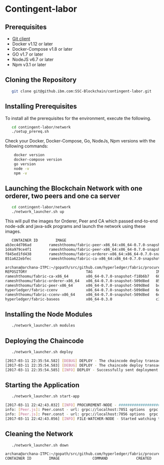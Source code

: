 # Contingent-labor
## Prerequisites
- <a href="https://git-scm.com/downloads" target="_blank">Git client</a>
- Docker v1.12 or later
- Docker-Compose v1.8 or later
- GO v1.7 or later
- NodeJS v6.7 or later
- Npm v3.1 or later

## Cloning the Repository
```bash
   git clone git@github.ibm.com:SSC-Blockchain/contingent-labor.git
```
## Installing Prerequisites
To install all the prerequisites for the environment, execute the following.
```bash
   cd contingent-labor/network
   ./setup_prereq.sh
```
Check your Docker, Docker-Compose, Go, NodeJs, Npm versions with the following commands:
```bash
    docker version
    docker-compose version
    go version
    node -v
    npm -v
```
## Launching the Blockchain Network with one orderer, two peers and one ca server
```bash
   cd contingent-labor/network
   ./network_launcher.sh up
```
This will pull the images for Orderer, Peer and CA which passed end-to-end node-sdk and java-sdk programs and launch the network using these images.

```bash
   CONTAINER ID        IMAGE                                                              COMMAND                  CREATED        STATUS                  PORTS                                            NAMES
ab3ec4d706ad        rameshthoomu/fabric-peer-x86_64:x86_64-0.7.0-snapshot-509d8ed      "peer node start -..."   2 seconds ago       Up Less than a second   0.0.0.0:7056->7051/tcp, 0.0.0.0:7058->7053/tcp   peer1
1d4a979ce4f1        rameshthoomu/fabric-peer-x86_64:x86_64-0.7.0-snapshot-509d8ed      "peer node start -..."   4 seconds ago       Up 2 seconds            0.0.0.0:7051->7051/tcp, 0.0.0.0:7053->7053/tcp   peer0
f845ed1fd438        rameshthoomu/fabric-orderer-x86_64:x86_64-0.7.0-snapshot-509d8ed   "orderer"                6 seconds ago       Up 4 seconds            0.0.0.0:7050->7050/tcp                           orderer0
851a622ebfec        rameshthoomu/fabric-ca-x86_64:x86_64-0.7.0-snapshot-f18b6b7        "sh -c 'fabric-ca-..."   6 seconds ago       Up 4 seconds            0.0.0.0:7054->7054/tcp                           ca0
```
```bash
archana@archana-ITPC:~/gopath/src/github.com/hyperledger/fabric/procurement/network$ docker images
REPOSITORY                           TAG                             IMAGE ID            CREATED             SIZE
rameshthoomu/fabric-ca-x86_64        x86_64-0.7.0-snapshot-f18b6b7   6033fee0716b        6 days ago          239 MB
rameshthoomu/fabric-orderer-x86_64   x86_64-0.7.0-snapshot-509d8ed   85ec9965dc5c        6 days ago          180 MB
rameshthoomu/fabric-peer-x86_64      x86_64-0.7.0-snapshot-509d8ed   bc7e875f86a9        6 days ago          184 MB
hyperledger/fabric-ccenv             x86_64-0.7.0-snapshot-509d8ed   6d713063f875        6 days ago          1.29 GB
rameshthoomu/fabric-ccenv-x86_64     x86_64-0.7.0-snapshot-509d8ed   6d713063f875        6 days ago          1.29 GB
hyperledger/fabric-baseos            x86_64-0.3.0                    c3a4cf3b3350        6 weeks ago         161 MB
```
## Installing the Node Modules
```bash
   ./network_launcher.sh modules
```
## Deploying the Chaincode 
```bash
   ./network_launcher.sh deploy
```
```bash
[2017-03-11 22:35:54.582] [DEBUG] DEPLOY - The chaincode deploy transaction has been committed on this peer0
[2017-03-11 22:35:54.583] [DEBUG] DEPLOY - The chaincode deploy transaction was valid code=VALID
[2017-03-11 22:35:54.585] [INFO] DEPLOY - Successfully sent deployment transaction to the orderer.

```
## Starting the Application
```bash
   ./network_launcher.sh start-app
```
```bash
[2017-03-11 22:42:43.032] [INFO] PROCUREMENT-NODE - ####################### Server Up - localhost:3000 #######################
info: [Peer.js]: Peer.const - url: grpc://localhost:7051 options  grpc.ssl_target_name_override=tlsca, grpc.default_authority=tlsca
info: [Peer.js]: Peer.const - url: grpc://localhost:7056 options  grpc.ssl_target_name_override=tlsca, grpc.default_authority=tlsca
[2017-03-11 22:42:43.056] [INFO] FILE-WATCHER-NODE - Started watching the files @  /home/archana/gopath/src/github.com/hyperledger/fabric/procurement/node/app/mqnode/input/


```
## Cleaning the Network
```bash
   ./network_launcher.sh down
```
```bash
archana@archana-ITPC:~/gopath/src/github.com/hyperledger/fabric/procurement/network$ docker ps
CONTAINER ID        IMAGE               COMMAND             CREATED             STATUS              PORTS               NAMES
```
